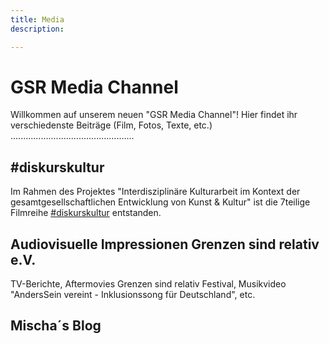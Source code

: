 ```yaml
---
title: Media
description: 

---
```

# GSR Media Channel

Willkommen auf unserem neuen "GSR Media Channel"! Hier findet ihr verschiedenste Beiträge (Film, Fotos, Texte, etc.) .................................................

## #diskurskultur

Im Rahmen des Projektes "Interdisziplinäre Kulturarbeit im Kontext der gesamtgesellschaftlichen Entwicklung von Kunst & Kultur" ist die 7teilige Filmreihe [#diskurskultur](https://www.youtube.com/hashtag/diskurskultur) entstanden.

## Audiovisuelle Impressionen Grenzen sind relativ e.V.

TV-Berichte, Aftermovies Grenzen sind relativ Festival, Musikvideo "AndersSein vereint - Inklusionssong für Deutschland", etc.

## Mischa´s Blog